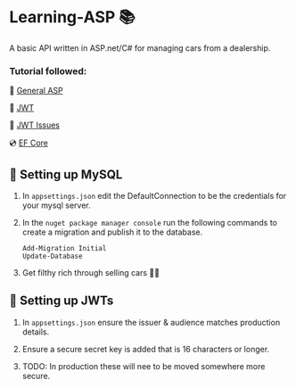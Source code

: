 # Learning-ASP 📚

A basic API written in ASP.net/C# for managing cars from a dealership.

### Tutorial followed:

👨 [General ASP](https://www.youtube.com/playlist?list=PL3ewn8T-zRWgO-GAdXjVRh-6thRog6ddg)

🔐 [JWT](https://www.youtube.com/watch?v=4cFhYUK8wnc)

🤔 [JWT Issues](https://www.reddit.com/r/dotnet/comments/11dekla/jwt_token_not_being_authorized_by_authorize/)

💿 [EF Core](https://www.youtube.com/watch?v=39rSVOScx9c)

## 📂 Setting up MySQL
1. In `appsettings.json` edit the DefaultConnection to be the credentials for your mysql server.

2. In the `nuget package manager console` run the following commands to create a migration and publish it to the database.
    ```
    Add-Migration Initial
    Update-Database
    ```
3. Get filthy rich through selling cars 🚗💨

## 🔐 Setting up JWTs
1. In `appsettings.json` ensure the issuer & audience matches production details.

2. Ensure a secure secret key is added that is 16 characters or longer.

3. TODO: In production these will nee to be moved somewhere more secure. 
